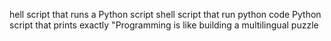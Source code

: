 hell script that runs a Python script
shell script that  run python code
Python script that prints exactly "Programming is like building a multilingual puzzle
